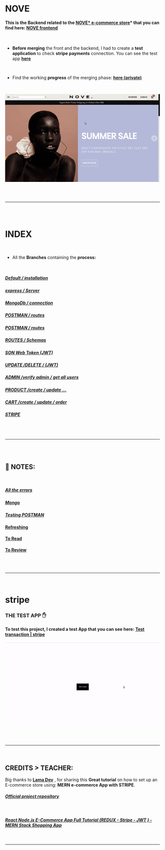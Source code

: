  <!-- 
First we will turn on the server inside VISUAL STUDIO, after this we will launch POSTMAN and log in MONGO.

in Order to start testing the different HTTP REQUEST
we will need to log in with the 'log in user' from below, but if we dont have any user, we will have 
to register 1, we can first add a user and then go
to mongo and change the admin from false to true, so  that we will have permissions to create products
etc, the other user that we will create will be a normal user with no special permission





REGISTER


POST

http://localhost:4000/api/auth/register

body
raw
json

{"username": "flowerzap",
"email": "flowerzap@gmail.com",
"password": "sohajn"
 }

click:send

------------------------
LOGIN


METHOD: POST

http://localhost:4000/api/auth/login

body
raw
json

{"username": "flowerzap",
"password": "sohajn"
 }

click:send

after that you will get a token inside the result in the pretty  on the bottom of postman

{
    "_id": "619b7ea02ded069f34d91fa6",
    "username": "flowerzap",
    "email": "flowerzap@gmail.com",
    "isAdmin": true,
    "createdAt": "2021-11-22T11:27:28.428Z",
    "updatedAt": "2021-11-22T11:27:28.428Z",
    "__v": 0,
    "accessToken": "eyJhbGciOiJIUzI1NiIsInR5cCI6IkpXVCJ9.eyJpZCI6IjYxOWI3ZWEwMmRlZDA2OWYzNGQ5MWZhNiIsImlzQWRtaW4iOnRydWUsImlhdCI6MTYzNzY3ODAwMCwiZXhwIjoxNjM3OTM3MjAwfQ.mVnN_T3HUEW1xZip5ENI_cfyMBSHtz_irhVceUkPf9s"
}

So grab the token and use it in the following steps

-------------

GET USER

the id in each of the following request has to match the freshly created and logged user,

so use the users ID and the respective token to that user.

METHOD: GET

http://localhost:4000/api/users/find/619b7ea02ded069f34d91fa6


body
raw
json

{
   "username": "flowerzap"
 }

Header

key:token

value: bearer eyJhbGciOiJIUzI1NiIsInR5cCI6IkpXVCJ9.eyJpZCI6IjYxOWI3ZWEwMmRlZDA2OWYzNGQ5MWZhNiIsImlzQWRtaW4iOnRydWUsImlhdCI6MTYzNzU4MDU3NywiZXhwIjoxNjM3ODM5Nzc3fQ.7S0U12s-DlT4nxZyJ4_5oBXJe6BhbcDFrxQhkUjmpTw

result

{
    "others": {
        "_id": "619b7ea02ded069f34d91fa6",
        "username": "flowerzap",
        "email": "flowerzap@gmail.com",
        "isAdmin": true,
        "createdAt": "2021-11-22T11:27:28.428Z",
        "updatedAt": "2021-11-22T11:27:28.428Z",
        "__v": 0
    }
}


----------------------

GET ALL USERS

GET

http://localhost:4000/api/users?new=true

body
raw
json

{
   "username": "flowerzap"
 }

Header

key:token

value: bearer eyJhbGciOiJIUzI1NiIsInR5cCI6IkpXVCJ9.eyJpZCI6IjYxOWI3ZWEwMmRlZDA2OWYzNGQ5MWZhNiIsImlzQWRtaW4iOnRydWUsImlhdCI6MTYzNzU4MDU3NywiZXhwIjoxNjM3ODM5Nzc3fQ.7S0U12s-DlT4nxZyJ4_5oBXJe6BhbcDFrxQhkUjmpTw

result

[
    {
        "_id": "619b7ea02ded069f34d91fa6",
        "username": "flowerzap",
        "email": "flowerzap@gmail.com",
        "password": "U2FsdGVkX1+Ys7Jmz3+Lfy3mScpwAkn7hd/wfbCtGUE=",
        "isAdmin": true,
        "createdAt": "2021-11-22T11:27:28.428Z",
        "updatedAt": "2021-11-22T11:27:28.428Z",
        "__v": 0
    }
]


-----------------




USER STATS

GET

http://localhost:4000/api/users/stats

body
raw
json

{
   "username": "flowerzap"
 }

Header

key:token

value: bearer eyJhbGciOiJIUzI1NiIsInR5cCI6IkpXVCJ9.eyJpZCI6IjYxOWI3ZWEwMmRlZDA2OWYzNGQ5MWZhNiIsImlzQWRtaW4iOnRydWUsImlhdCI6MTYzNzU4MDU3NywiZXhwIjoxNjM3ODM5Nzc3fQ.7S0U12s-DlT4nxZyJ4_5oBXJe6BhbcDFrxQhkUjmpTw

result

Will show you how many users in the current year but it depends if you added the following inside the user.js:
 const lastYear = new Date(date.setFullYear(date.getFullYear() - 2));

 the 2 means in 2020, you can test it by changing the year of a random user inside mongo

  {
        "_id": 11,
        "total": 1
    }





------------------------

ADD PRODUCT

POST

http://localhost:4000/api/users/stats

body
raw
json

{
"title": "alexander mcqueen",
"desc":  "testo",
"img": "test",
"categories": ["tshirt", "man"],
"size": "L",
"color": "gray",
"price": 148
}



Header

key:token
value: bearer eyJhbGciOiJIUzI1NiIsInR5cCI6IkpXVCJ9.eyJpZCI6IjYxOWI3ZWEwMmRlZDA2OWYzNGQ5MWZhNiIsImlzQWRtaW4iOnRydWUsImlhdCI6MTYzNzU4MDU3NywiZXhwIjoxNjM3ODM5Nzc3fQ.7S0U12s-DlT4nxZyJ4_5oBXJe6BhbcDFrxQhkUjmpTw



 ----------------------


Photographs for projects


FOOD and objects ----------

https://unsplash.com/@imdauphong

general
https://unsplash.com/collections/75589301/bon-apetite

https://unsplash.com/@ikredenets
https://unsplash.com/photos/Jm_SqbqZYkY
https://unsplash.com/photos/DHaZQh7hR2U

https://unsplash.com/photos/xLS_W6RVx-8

https://unsplash.com/@wendish

https://unsplash.com/@stilclassics

https://unsplash.com/@charlesdeluvio

Christmas
https://unsplash.com/@samhoajti


PLACES ---------

https://unsplash.com/@spoelee4



PEOPLE ---------

https://unsplash.com/photos/BVJ5e-Z2zEk
https://unsplash.com/photos/n3GxXpVcTpI

beautiful black women
https://unsplash.com/@raphaellovaski
https://unsplash.com/photos/88IOcZz53eg
https://unsplash.com/photos/Tfbw4CFFPaY

https://unsplash.com/photos/DTdkZzXYhKI

https://unsplash.com/@dynamicwang
https://unsplash.com/photos/ISrx6MJ7XXI

---

https://unsplash.com/@kirsimakov

---

https://unsplash.com/@ronmcclenny

---

https://unsplash.com/photos/WJ85c_l6JSE

---

https://unsplash.com/photos/aU_eOcelLhQ


# 🐝

# Let's Begin!

## 1. Install the dependencies

```javascript
// copy and paste the following
npm install @material-ui/core @material-ui/icons   react-router-dom node-sass@4.14.1 styled-components

// npm i styled-components
```

 <br>


### Lets start by creating the pages folder

- create the pages folder
- inside of it, create the Home.jsx

<br>

> Here you can see how the [**emmet extension**](https://code.visualstudio.com/docs/editor/emmet) auto complete and automatically create the import on top of the file

 
<br>

 
 
  [<img src="img/postman-issue-related-to-postman-browser__.gif"/>]()
  


  
  https://code.visualstudio.com/docs/editor/workspace-trust
  

  Un "Bearer Token" est un JSON Web Token dont le rôle est d'indiquer que l'utilisateur qui accède aux ressources est bien authentifié. ... Cet attribut permet d'indiquer que l'accès à ce controller (et donc les méthodes qui le composent) ne peut se faire que si l'utilisateur est authentifié.
------------------------


What is req body in Express?


The req. body object allows you to access data in a string or JSON object from the client side. You generally use the req. body object to receive data through POST and PUT requests in the Express server. ... body object into the console results in the user's email and password.

  -->

  <br>
  <br>

# NOVE

#### This is the Backend related to the <u>NOVE* e-commerce store</u>* that you can find here: [NOVE frontend](https://github.com/nadiamariduena/react-mern-21-frontend)

<br>

- **Before merging** the front and the backend, I had to create a **test application** to check **stripe payments** connection. You can see the test app **[here](#stripe)**

<br>

- Find the working **progress** of the merging phase: **[here (private)](https://github.com/nadiamariduena/merging-back-frontend-mern2021)**

<br>

[<img src="img/nove-store1.gif"/>]()

<br><br>

---

<br>

<br>

# INDEX

<br>

- All the **Branches** containing the **process:**

<br>

##### [Default / installation](https://github.com/nadiamariduena/react-mern-21-backend/tree/default-1)

##### [express / Server](https://github.com/nadiamariduena/react-mern-21-backend/tree/default2-express)

##### [MongoDb / connection](https://github.com/nadiamariduena/react-mern-21-backend/tree/default3-mongoDB-init)

##### [POSTMAN / routes ](https://github.com/nadiamariduena/react-mern-21-backend/tree/routes-4-default)

##### [POSTMAN / routes ](https://github.com/nadiamariduena/react-mern-21-backend/tree/shemas-5)

##### [ROUTES / Schemas ](https://github.com/nadiamariduena/react-mern-21-backend/tree/6-register-and-logout)

##### [SON Web Token (JWT) ](https://github.com/nadiamariduena/react-mern-21-backend/tree/7token-integration-secret-key)

##### [UPDATE /DELETE / (JWT) ](https://github.com/nadiamariduena/react-mern-21-backend/tree/8-update-router-and-middleware-token-bearerr)

##### [ADMIN /verify admin / get all users ](https://github.com/nadiamariduena/react-mern-21-backend/tree/9-admin-permissions-verify-admin-delete-update)

##### [PRODUCT /create / update ... ](https://github.com/nadiamariduena/react-mern-21-backend/tree/10-products-categories)

##### [CART /create / update / order ](https://github.com/nadiamariduena/react-mern-21-backend/tree/11-cart-and-order)

##### [STRIPE ](https://github.com/nadiamariduena/react-mern-21-backend/tree/12-STRIPE-END)

<br><br>

---

<br>

<br>

## 📓 NOTES:

<br>

##### [All the errors](https://github.com/nadiamariduena/react-mern-21-backend/blob/master/a_ERRORS.md)

##### [Mongo](https://github.com/nadiamariduena/react-mern-21-backend/blob/master/a_MONGO-TOPICS.md)

##### [Testing POSTMAN](https://github.com/nadiamariduena/react-mern-21-backend/blob/master/a_POSTMAN.md)

#### [Refreshing ](https://github.com/nadiamariduena/react-mern-21-backend/blob/master/a_REFRESH.md)

#### [To Read ](https://github.com/nadiamariduena/react-mern-21-backend/blob/master/a_TOREAD_.md)

#### [To Review](https://github.com/nadiamariduena/react-mern-21-backend/blob/master/a_To-REVIEW.md)

<br>

<br>
<hr>
<br>

# stripe

### THE TEST APP ✋

#### To test this project, I created a test App that you can see here: [Test transaction | stripe](https://github.com/nadiamariduena/test-transaction-mern2021)

[<img src="img/history-success.gif"/>](https://github.com/nadiamariduena/test-transaction-mern2021)

<br>

<br>
<hr>
<br>

## CREDITS > TEACHER:

Big thanks to **[Lama Dev](https://www.youtube.com/channel/UCOxWrX5MIdXIeRNaXC3sqIg)** , for sharing this **Great tutorial** on how to set up an E-commerce store using: **MERN e-commerce App with STRIPE**.

##### [Official project repository](https://github.com/safak/youtube/tree/mern-ecommerce-app)

<br>

##### [React Node.js E-Commerce App Full Tutorial (REDUX - Stripe - JWT ) - MERN Stack Shopping App](https://youtu.be/y66RgYMAgSo)

<br>
<hr>
<br>
